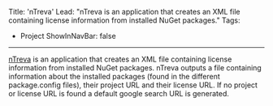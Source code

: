 Title: 'nTreva'
Lead: "nTreva is an application that creates an XML file containing license information from installed NuGet packages."
Tags:
  - Project
ShowInNavBar: false
---

[nTreva](http://pvandervelde.github.io/nTreva) is an application that creates an XML file containing license information from installed NuGet packages. nTreva outputs a file containing information about the installed packages (found in the different package.config files), their project URL and their license URL. If no project or license URL is found a default google search URL is generated.
